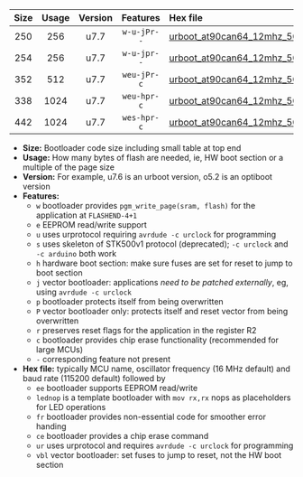 |Size|Usage|Version|Features|Hex file|
|:-:|:-:|:-:|:-:|:--|
|250|256|u7.7|`w-u-jPr--`|[urboot_at90can64_12mhz_500000bps_lednop_ur_vbl.hex](https://raw.githubusercontent.com/stefanrueger/urboot.hex/main/mcus/at90can64/fcpu_12mhz/500000_bps/urboot_at90can64_12mhz_500000bps_lednop_ur_vbl.hex)|
|254|256|u7.7|`w-u-jpr--`|[urboot_at90can64_12mhz_500000bps_lednop_fr_ur_vbl.hex](https://raw.githubusercontent.com/stefanrueger/urboot.hex/main/mcus/at90can64/fcpu_12mhz/500000_bps/urboot_at90can64_12mhz_500000bps_lednop_fr_ur_vbl.hex)|
|352|512|u7.7|`weu-jPr-c`|[urboot_at90can64_12mhz_500000bps_ee_lednop_fr_ce_ur_vbl.hex](https://raw.githubusercontent.com/stefanrueger/urboot.hex/main/mcus/at90can64/fcpu_12mhz/500000_bps/urboot_at90can64_12mhz_500000bps_ee_lednop_fr_ce_ur_vbl.hex)|
|338|1024|u7.7|`weu-hpr-c`|[urboot_at90can64_12mhz_500000bps_ee_lednop_fr_ce_ur.hex](https://raw.githubusercontent.com/stefanrueger/urboot.hex/main/mcus/at90can64/fcpu_12mhz/500000_bps/urboot_at90can64_12mhz_500000bps_ee_lednop_fr_ce_ur.hex)|
|442|1024|u7.7|`wes-hpr-c`|[urboot_at90can64_12mhz_500000bps_ee_lednop_fr_ce.hex](https://raw.githubusercontent.com/stefanrueger/urboot.hex/main/mcus/at90can64/fcpu_12mhz/500000_bps/urboot_at90can64_12mhz_500000bps_ee_lednop_fr_ce.hex)|

- **Size:** Bootloader code size including small table at top end
- **Usage:** How many bytes of flash are needed, ie, HW boot section or a multiple of the page size
- **Version:** For example, u7.6 is an urboot version, o5.2 is an optiboot version
- **Features:**
  + `w` bootloader provides `pgm_write_page(sram, flash)` for the application at `FLASHEND-4+1`
  + `e` EEPROM read/write support
  + `u` uses urprotocol requiring `avrdude -c urclock` for programming
  + `s` uses skeleton of STK500v1 protocol (deprecated); `-c urclock` and `-c arduino` both work
  + `h` hardware boot section: make sure fuses are set for reset to jump to boot section
  + `j` vector bootloader: applications *need to be patched externally*, eg, using `avrdude -c urclock`
  + `p` bootloader protects itself from being overwritten
  + `P` vector bootloader only: protects itself and reset vector from being overwritten
  + `r` preserves reset flags for the application in the register R2
  + `c` bootloader provides chip erase functionality (recommended for large MCUs)
  + `-` corresponding feature not present
- **Hex file:** typically MCU name, oscillator frequency (16 MHz default) and baud rate (115200 default) followed by
  + `ee` bootloader supports EEPROM read/write
  + `lednop` is a template bootloader with `mov rx,rx` nops as placeholders for LED operations
  + `fr` bootloader provides non-essential code for smoother error handing
  + `ce` bootloader provides a chip erase command
  + `ur` uses urprotocol and requires `avrdude -c urclock` for programming
  + `vbl` vector bootloader: set fuses to jump to reset, not the HW boot section

